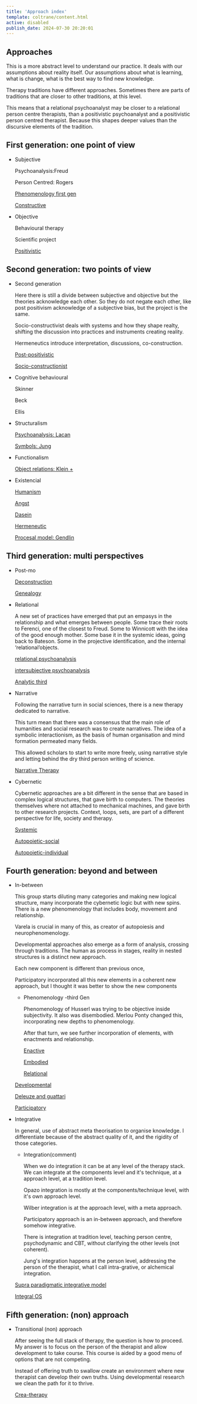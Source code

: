 ```yaml
---
title: 'Approach index'
template: coltrane/content.html
active: disabled
publish_date: 2024-07-30 20:20:01
---
```


## Approaches

This is a more abstract level to understand our practice. It deals with our assumptions about reality itself. Our assumptions about what is learning, what is change, what is the best way to find new knowledge.

Therapy traditions have different approaches. Sometimes there are parts of traditions that are closer to other traditions, at this level.

This means that a relational psychoanalyst may be closer to a relational person centre therapists, than a positivistic psychoanalyst and a positivistic person centred therapist. Because this shapes deeper values than the discursive elements of the tradition.

## First generation: one point of view

- Subjective
    
    Psychoanalysis:Freud
    
    Person Centred: Rogers
    
    [Phenomenology first gen ](https://www.notion.so/Phenomenology-first-gen-bcd4d9d538c546e4acc7af665785ad5e?pvs=21)
    
    [Constructive](https://www.notion.so/Constructive-771205310dc943d2b314cc87c988cd25?pvs=21)
    
- Objective
    
    Behavioural therapy
    
    Scientific project
    
    [Positivistic](https://www.notion.so/Positivistic-24ed80061a624a0b84a36c59e787e076?pvs=21)
    

## Second generation: two points of view

- Second generation
    
    Here there is still a divide between subjective and objective but the theories acknowledge each other. So they do not negate each other, like post positivism acknowledge of a subjective bias, but the project is the same.
    
    Socio-constructivist deals with systems and how they shape realty, shifting the discussion into practices and instruments creating reality.
    
    Hermeneutics introduce interpretation, discussions, co-construction.
    
    [Post-positivistic ](https://www.notion.so/Post-positivistic-02db37af3064418aa7083908db05bfa0?pvs=21)
    
    [Socio-constructionist](https://www.notion.so/Socio-constructionist-d1ac345211704aa6b136e566d1ddbfe1?pvs=21)
    
- Cognitive behavioural
    
    Skinner
    
    Beck
    
    Ellis 
    
- Structuralism
    
    [Psychoanalysis: Lacan](https://www.notion.so/Psychoanalysis-Lacan-e53c98a1ae9e4a9b8c2b74db2ac5f162?pvs=21)
    
    [Symbols: Jung ](https://www.notion.so/Symbols-Jung-0f410efa2e384c2ab40638d4d77869bf?pvs=21)
    
- Functionalism
    
    [Object relations: Klein +](https://www.notion.so/Object-relations-Klein-d69191671d5c470fa3b1c3715763a945?pvs=21)
    
- Existencial
    
    [Humanism](https://www.notion.so/Humanism-6bccd373b23d456380c0cea94f0bc2ba?pvs=21)
    
    [Angst](https://www.notion.so/Angst-55567c5acd8748e18f5aa0ea4cf56091?pvs=21)
    
    [Dasein ](https://www.notion.so/Dasein-adda29840d8d4163ae67ab85a5a1a510?pvs=21)
    
    [Hermeneutic](https://www.notion.so/Hermeneutic-94886397b1864c538aa5f222fad39205?pvs=21)
    
    [Procesal model: Gendlin](https://www.notion.so/Procesal-model-Gendlin-85290d57bcc5423f98f5fb74be4c4ce9?pvs=21)
    

## Third generation: multi perspectives

- Post-mo
    
    [Deconstruction](https://www.notion.so/Deconstruction-e02baf3194a34c218e457aecd1809bc6?pvs=21)
    
    [Genealogy](https://www.notion.so/Genealogy-c745cb370780401ca48c53855a5f5ed3?pvs=21)
    
- Relational
    
    A new set of practices have emerged that put an empasys in the relationship and what emerges between people. Some trace their roots to Ferenci, one of the closest to Freud. Some to Winnicott with the idea of the good enough mother. Some base it in the systemic ideas, going back to Bateson. Some in the projective identification, and the internal ‘relational’objects. 
    
    [relational psychoanalysis](https://www.notion.so/relational-psychoanalysis-77251119ea1d4828ba5292658e72c9ec?pvs=21)
    
    [intersubjective psychoanalysis](https://www.notion.so/intersubjective-psychoanalysis-97a705a544ab4926ae5575aecde7232f?pvs=21)
    
    [Analytic third](https://www.notion.so/Analytic-third-f596cf36b9ef49528e7c0e1ccd79494a?pvs=21)
    
- Narrative
    
    Following the narrative turn in social sciences, there is a new therapy dedicated to narrative. 
    
    This turn mean that there was a consensus that the main role of humanities and social research was to create narratives. The idea of a symbolic interactionism, as the basis of human organisation and mind formation permeated many fields. 
    
    This allowed scholars to start to write more freely, using narrative style and letting behind the dry third person writing of science.
    
    [Narrative Therapy](https://www.notion.so/Narrative-Therapy-d2cedfedab35401a910e6c11bdb0f8a1?pvs=21)
    
- Cybernetic
    
    Cybernetic approaches are a bit different in the sense that are based in complex logical structures, that gave birth to computers. The theories themselves where not attached to mechanical machines, and gave birth to other research projects. Context, loops, sets, are part of a different perspective for life, society and therapy.
    
    [Systemic ](https://www.notion.so/Systemic-a9b01aa3147f4be7a4c171b580825625?pvs=21)
    
    [Autopoietic-social ](https://www.notion.so/Autopoietic-social-5c29464735af462fa801461171ff4ef7?pvs=21)
    
    [Autopoietic-individual](https://www.notion.so/Autopoietic-individual-1caba487f35e48c3bbc97a5e4b0f4bd2?pvs=21)
    

## Fourth generation: beyond and between

- In-between
    
    This group starts diluting many categories and making new logical structure, many incorporate the cybernetic logic but with new spins. There is a new phenomenology that includes body, movement and relationship.
    
    Varela is crucial in many of this, as creator of autopoiesis and  neurophenomenology.
    
    Developmental approaches also emerge as a form of analysis, crossing through traditions. The human as process in stages, reality in nested structures is a distinct new approach.
    
    Each new component is different than previous once,
    
    Participatory incorporated all this new elements in a coherent new approach, but I thought it was better to show the new components
    
    - Phenomenology -third Gen
        
        Phenomenology of Husserl was trying to be objective inside subjectivity. It also was disembodied. Merlou Ponty changed this, incorporating new depths to phenomenology.
        
        After that turn, we see further incorporation of elements, with enactments and relationship.
        
        [Enactive ](https://www.notion.so/Enactive-ed12323440cc4898bf7480d567b5c367?pvs=21)
        
        [Embodied ](https://www.notion.so/Embodied-52f68c90b99f470aba35ad9c69f16a48?pvs=21)
        
        [Relational](https://www.notion.so/Relational-c7e77f0a1d5145708215213f10d2f7de?pvs=21)
        
    
    [Developmental ](https://www.notion.so/Developmental-4a7e3573864d46b38e54084c57fcc617?pvs=21)
    
    [Deleuze and guattari ](https://www.notion.so/Deleuze-and-guattari-692e2dda79fe41caaca67fd24a5e07d2?pvs=21)
    
    [Participatory](https://www.notion.so/Participatory-7efc7f02998041008c9e3a66f9a963d6?pvs=21)
    
- Integrative
    
    In general, use of abstract meta theorisation to organise knowledge. I differentiate because of the abstract quality of it, and the rigidity of those categories.
    
    - Integration(comment)
        
        When we do integration it can be at any level of the therapy stack. We can integrate at the components level and it's technique, at a approach level, at a tradition level.
        
        Opazo integration is mostly at the components/technique level, with it's own approach level.
        
        Wilber integration is at the approach level, with a meta approach.
        
        Participatory approach is an in-between approach, and therefore somehow integrative.
        
        There is integration at tradition level, teaching person centre, psychodynamic and CBT, without clarifying the other levels (not coherent).
        
        Jung's integration happens at the person level, addressing the person of the therapist, what I call intra-grative, or alchemical integration.
        
    
    [Supra paradigmatic integrative model ](https://www.notion.so/Supra-paradigmatic-integrative-model-1590ec3c07ac42ba9229ed11746d8559?pvs=21)
    
    [Integral OS](https://www.notion.so/Integral-OS-8699687257044ac195933fb39442f614?pvs=21)
    

## Fifth generation: (non) approach

- Transitional (non) approach
    
    After seeing the full stack of therapy, the question is how to proceed. My answer is to focus on the person of the therapist and allow development to take course. This course is aided by a good menu of options that are not competing.
    
    Instead of offering truth to swallow create an environment where new therapist can develop their own truths. Using developmental research we  clean the path for it to thrive.
    
    [Crea-therapy ](https://www.notion.so/Crea-therapy-c4c7d37aa26c41eb8b95219db94ce0c1?pvs=21)